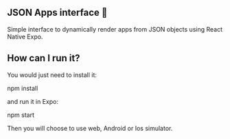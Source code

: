 ## JSON Apps interface :information_desk_person:

Simple interface to dynamically render apps from JSON objects using React Native Expo.


## How can I run it?

You would just need to install it:

npm install

and run it in Expo:

npm start

Then you will choose to use web, Android or Ios simulator.
